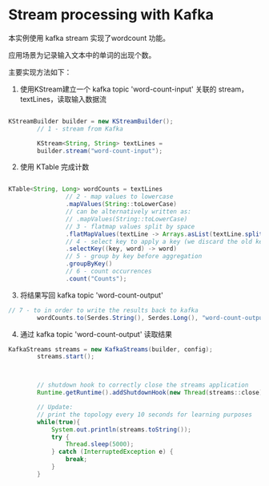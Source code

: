 # Stream processing with Kafka
本实例使用 kafka stream 实现了wordcount 功能。

应用场景为记录输入文本中的单词的出现个数。

主要实现方法如下：

1. 使用KStream建立一个 kafka topic 'word-count-input' 关联的 stream，textLines，读取输入数据流

```java

KStreamBuilder builder = new KStreamBuilder();
        // 1 - stream from Kafka

        KStream<String, String> textLines = 
        builder.stream("word-count-input");
```

2. 使用 KTable 完成计数

```java

KTable<String, Long> wordCounts = textLines
                // 2 - map values to lowercase
                .mapValues(String::toLowerCase)
                // can be alternatively written as:
                // .mapValues(String::toLowerCase)
                // 3 - flatmap values split by space
                .flatMapValues(textLine -> Arrays.asList(textLine.split("\\W+")))
                // 4 - select key to apply a key (we discard the old key)
                .selectKey((key, word) -> word)
                // 5 - group by key before aggregation
                .groupByKey()
                // 6 - count occurrences
                .count("Counts");
```

3. 将结果写回 kafka topic 'word-count-output'

```java
// 7 - to in order to write the results back to kafka
        wordCounts.to(Serdes.String(), Serdes.Long(), "word-count-output");
```

4. 通过 kafka topic 'word-count-output' 读取结果
```java
KafkaStreams streams = new KafkaStreams(builder, config);
        streams.start();



        // shutdown hook to correctly close the streams application
        Runtime.getRuntime().addShutdownHook(new Thread(streams::close));

        // Update:
        // print the topology every 10 seconds for learning purposes
        while(true){
            System.out.println(streams.toString());
            try {
                Thread.sleep(5000);
            } catch (InterruptedException e) {
                break;
            }
        }
```